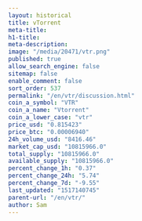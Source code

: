 ```yaml
---
layout: historical
title: vTorrent
meta-title: 
h1-title: 
meta-description: 
image: "/media/20471/vtr.png"
published: true
allow_search_engine: false
sitemap: false
enable_comment: false
sort_order: 537
permalink: "/en/vtr/discussion.html"
coin_a_symbol: "VTR"
coin_a_name: "Vtorrent"
coin_a_lower_case: "vtr"
price_usd: "0.815423"
price_btc: "0.00006940"
24h_volume_usd: "8416.46"
market_cap_usd: "10815966.0"
total_supply: "10815966.0"
available_supply: "10815966.0"
percent_change_1h: "0.37"
percent_change_24h: "5.74"
percent_change_7d: "-9.55"
last_updated: "1517140745"
parent-url: "/en/vtr/"
author: Sam
---
```


